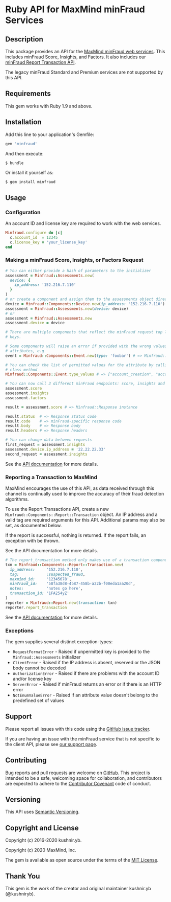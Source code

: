 # Ruby API for MaxMind minFraud Services

## Description

This package provides an API for the [MaxMind minFraud web
services](https://dev.maxmind.com/minfraud/). This includes minFraud Score,
Insights, and Factors. It also includes our [minFraud Report Transaction
API](https://dev.maxmind.com/minfraud/report-transaction/).

The legacy minFraud Standard and Premium services are not supported by this
API.

## Requirements

This gem works with Ruby 1.9 and above.

## Installation

Add this line to your application's Gemfile:

```ruby
gem 'minfraud'
```

And then execute:

```ruby
$ bundle
```

Or install it yourself as:
```
$ gem install minfraud
```

## Usage

### Configuration

An account ID and license key are required to work with the web services.

```ruby
Minfraud.configure do |c|
  c.account_id  = 12345
  c.license_key = 'your_license_key'
end
````

### Making a minFraud Score, Insights, or Factors Request

```ruby
# You can either provide a hash of parameters to the initializer
assessment = Minfraud::Assessments.new(
  device: {
    ip_address: '152.216.7.110'
  }
)
# or create a component and assign them to the assessments object directly
device = Minfraud::Components::Device.new(ip_address: '152.216.7.110')
assessment = Minfraud::Assessments.new(device: device)
# or
assessment = Minfraud::Assessments.new
assessment.device = device

# There are multiple components that reflect the minFraud request top level
# keys.

# Some components will raise an error if provided with the wrong values for
# attributes, e.g
event = Minfraud::Components::Event.new(type: 'foobar') # => Minfraud::NotEnumValueError

# You can check the list of permitted values for the attribute by calling a
# class method
Minfraud::Components::Event.type_values # => ["account_creation", "account_login", ....]

# You can now call 3 different minFraud endpoints: score, insights and factors
assessment.score
assessment.insights
assessment.factors

result = assessment.score # => Minfraud::Response instance

result.status  # => Response status code
result.code    # => minFraud-specific response code
result.body    # => Response body
result.headers # => Response headers

# You can change data between requests
first_request = assessment.insights
assessment.device.ip_address = '22.22.22.33'
second_request = assessment.insights
```

See the [API documentation](https://www.rubydoc.info/gems/minfraud) for
more details.

### Reporting a Transaction to MaxMind

MaxMind encourages the use of this API, as data received through this
channel is continually used to improve the accuracy of their fraud
detection algorithms.

To use the Report Transactions API, create a new
`Minfraud::Components::Report::Transaction` object. An IP address and a
valid tag are required arguments for this API. Additional params may also
be set, as documented below.

If the report is successful, nothing is returned. If the report fails, an
exception with be thrown.

See the API documentation for more details.

```ruby
# The report_transaction method only makes use of a transaction component:
txn = Minfraud::Components::Report::Transaction.new(
  ip_address:     '152.216.7.110',
  tag:            :suspected_fraud,
  maxmind_id:     '12345678',
  minfraud_id:    '58fa38d8-4b87-458b-a22b-f00eda1aa20d',
  notes:          'notes go here',
  transaction_id: '1FA254yZ'
)
reporter = Minfraud::Report.new(transaction: txn)
reporter.report_transaction
```

See the [API documentation](https://www.rubydoc.info/gems/minfraud) for
more details.

### Exceptions

The gem supplies several distinct exception-types:

* `RequestFormatError` - Raised if unpermitted key is provided to the
  `Minfraud::Assessments` initializer
* `ClientError` - Raised if the IP address is absent, reserved or the JSON
  body cannot be decoded
* `AuthorizationError` - Raised if there are problems with the account ID
  and/or license key
* `ServerError` - Raised if minFraud returns an error or if there is an
  HTTP error
* `NotEnumValueError` - Raised if an attribute value doesn't belong to the
  predefined set of values

## Support

Please report all issues with this code using the
[GitHub issue tracker](https://github.com/maxmind/minfraud-api-ruby/issues).

If you are having an issue with the minFraud service that is not specific
to the client API, please see
[our support page](https://www.maxmind.com/en/support).

## Contributing

Bug reports and pull requests are welcome on
[GitHub](https://github.com/maxmind/minfraud-api-ruby). This project is
intended to be a safe, welcoming space for collaboration, and contributors
are expected to adhere to the [Contributor
Covenant](https://contributor-covenant.org) code of conduct.

## Versioning

This API uses [Semantic Versioning](https://semver.org/).

## Copyright and License

Copyright (c) 2016-2020 kushnir.yb.

Copyright (c) 2020 MaxMind, Inc.

The gem is available as open source under the terms of the [MIT
License](https://opensource.org/licenses/MIT).

## Thank You

This gem is the work of the creator and original maintainer kushnir.yb
(@kushniryb).
